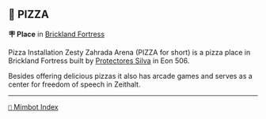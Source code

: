 ## 🍕 PIZZA

**🪧 Place** in [Brickland Fortress](<https://zeithalt.github.io/r/brickland_fortress.html>)

Pizza Installation Zesty Zahrada Arena (PIZZA for short) is a pizza place in Brickland Fortress built by [Protectores Silva](<https://zeithalt.github.io/r/protectores_silva.html>) in Eon 506.

Besides offering delicious pizzas it also has arcade games and serves as a center for freedom of speech in Zeithalt.

<!---
keywords: ps, brickland, fortress, pizza, zesty, zahrada, arena, arcade, games, freedom, speech  
aliases: 
-->
----------
[`📑` Mimbot Index](</index.md#b910>)